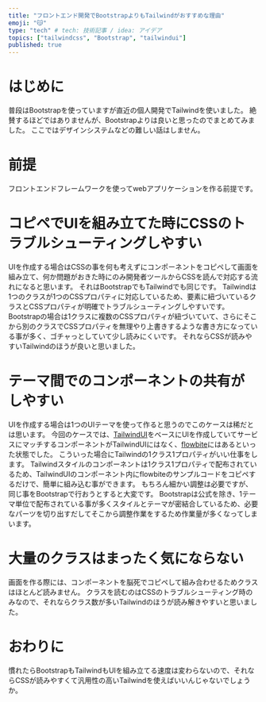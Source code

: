 ```yaml
---
title: "フロントエンド開発でBootstrapよりもTailwindがおすすめな理由"
emoji: "😽"
type: "tech" # tech: 技術記事 / idea: アイデア
topics: ["tailwindcss", "Bootstrap", "tailwindui"]
published: true
---
```


# はじめに
普段はBootstrapを使っていますが直近の個人開発でTailwindを使いました。
絶賛するほどではありませんが、Bootstrapよりは良いと思ったのでまとめてみました。
ここではデザインシステムなどの難しい話はしません。

# 前提
フロントエンドフレームワークを使ってwebアプリケーションを作る前提です。

# コピペでUIを組み立てた時にCSSのトラブルシューティングしやすい
UIを作成する場合はCSSの事を何も考えずにコンポーネントをコピペして画面を組み立て、何か問題がおきた時にのみ開発者ツールからCSSを読んで対応する流れになると思います。
それはBootstrapでもTailwindでも同じです。
Tailwindは1つのクラスが1つのCSSプロパティに対応しているため、要素に紐づいているクラスとCSSプロパティが明確でトラブルシューティングしやすいです。
Bootstrapの場合は1クラスに複数のCSSプロパティが紐づいていて、さらにそこから別のクラスでCSSプロパティを無理やり上書きするような書き方になっている事が多く、ゴチャっとしていて少し読みにくいです。
それならCSSが読みやすいTailwindのほうが良いと思いました。

# テーマ間でのコンポーネントの共有がしやすい
UIを作成する場合は1つのUIテーマを使って作ると思うのでこのケースは稀だとは思います。
今回のケースでは、[TailwindUI](https://tailwindui.com/)をベースにUIを作成していてサービスにマッチするコンポーネントがTailwindUIにはなく、[flowbite](https://flowbite.com/)にはあるといった状態でした。
こういった場合にTailwindの1クラス1プロパティがいい仕事をします。
Tailwindスタイルのコンポーネントは1クラス1プロパティで配布されているため、TailwindUIのコンポーネント内にflowbiteのサンプルコードをコピペするだけで、簡単に組み込む事ができます。
もちろん細かい調整は必要ですが、同じ事をBootstrapで行おうとすると大変です。
Bootstrapは公式を除き、1テーマ単位で配布されている事が多くスタイルとテーマが密結合しているため、必要なパーツを切り出すだしてそこから調整作業をするため作業量が多くなってしまいます。

# 大量のクラスはまったく気にならない
画面を作る際には、コンポーネントを脳死でコピペして組み合わせるためクラスはほとんど読みません。
クラスを読むのはCSSのトラブルシューティング時のみなので、それならクラス数が多いTailwindのほうが読み解きやすいと思いました。

# おわりに
慣れたらBootstrapもTailwindもUIを組み立てる速度は変わらないので、それならCSSが読みやすくて汎用性の高いTailwindを使えばいいんじゃないでしょうか。